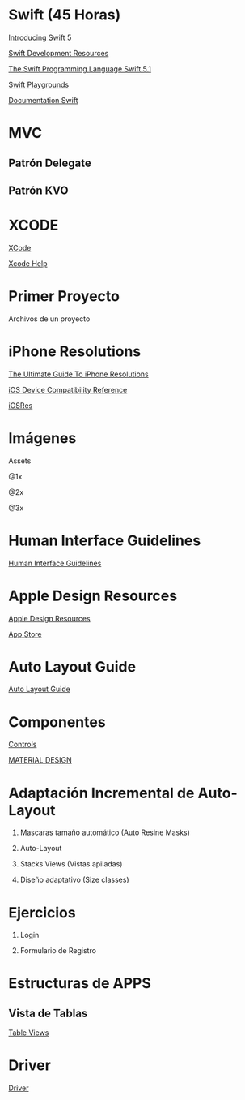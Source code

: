 # Swift (45 Horas)

[Introducing Swift 5](https://developer.apple.com/swift/)

[Swift Development Resources](https://developer.apple.com/swift/resources/)

[The Swift Programming Language Swift 5.1](https://docs.swift.org/swift-book/index.html)

[Swift Playgrounds](https://developer.apple.com/swift-playgrounds/)

[Documentation Swift](https://developer.apple.com/documentation/swift)

# MVC

## Patrón Delegate

## Patrón KVO

# XCODE

[XCode](https://developer.apple.com/xcode/)

[Xcode Help](https://help.apple.com/xcode/mac/current/)

# Primer Proyecto

Archivos de un proyecto

# iPhone Resolutions

[The Ultimate Guide To iPhone Resolutions](https://www.paintcodeapp.com/news/ultimate-guide-to-iphone-resolutions)

[iOS Device Compatibility Reference](https://developer.apple.com/library/archive/documentation/DeviceInformation/Reference/iOSDeviceCompatibility/Displays/Displays.html)

[iOSRes](http://iosres.com/)

# Imágenes

Assets

@1x

@2x

@3x

# Human Interface Guidelines

[Human Interface Guidelines](https://developer.apple.com/design/human-interface-guidelines/)

# Apple Design Resources

[Apple Design Resources](https://developer.apple.com/design/resources/)

[App Store](https://developer.apple.com/app-store/)

# Auto Layout Guide

[Auto Layout Guide](https://developer.apple.com/library/archive/documentation/UserExperience/Conceptual/AutolayoutPG/#//apple_ref/doc/uid/TP40010853-CH7-SW1)

# Componentes

[Controls](https://developer.apple.com/design/human-interface-guidelines/ios/overview/themes/)

[MATERIAL DESIGN](https://material.io/develop/ios/)

# Adaptación Incremental de Auto-Layout

1. Mascaras tamaño automático (Auto Resine Masks) 

2. Auto-Layout

3. Stacks Views (Vistas apiladas)

4. Diseño adaptativo (Size classes)

# Ejercicios

1. Login

2. Formulario de Registro

# Estructuras de APPS

## Vista de Tablas

[Table Views](https://developer.apple.com/documentation/uikit/views_and_controls/table_views)

# Driver
[Driver](https://drive.google.com/drive/folders/1vdyky3LjKCEm8XFKjI6AH6raQcIt1B2k)
